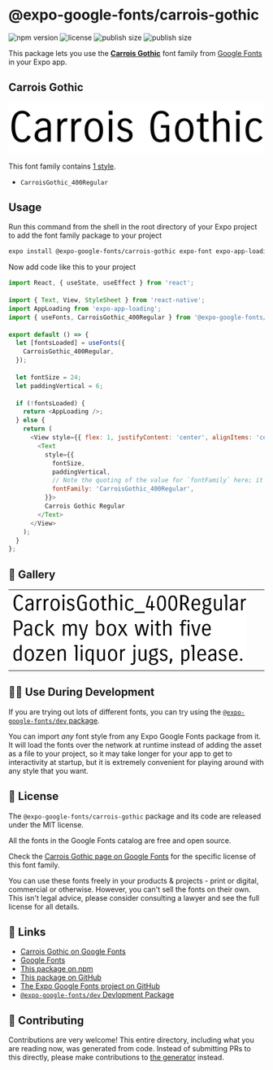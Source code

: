 # @expo-google-fonts/carrois-gothic

![npm version](https://flat.badgen.net/npm/v/@expo-google-fonts/carrois-gothic)
![license](https://flat.badgen.net/github/license/expo/google-fonts)
![publish size](https://flat.badgen.net/packagephobia/install/@expo-google-fonts/carrois-gothic)
![publish size](https://flat.badgen.net/packagephobia/publish/@expo-google-fonts/carrois-gothic)

This package lets you use the [**Carrois Gothic**](https://fonts.google.com/specimen/Carrois+Gothic) font family from [Google Fonts](https://fonts.google.com/) in your Expo app.

## Carrois Gothic

![Carrois Gothic](./font-family.png)

This font family contains [1 style](#-gallery).

- `CarroisGothic_400Regular`

## Usage

Run this command from the shell in the root directory of your Expo project to add the font family package to your project
```sh
expo install @expo-google-fonts/carrois-gothic expo-font expo-app-loading
```

Now add code like this to your project
```js
import React, { useState, useEffect } from 'react';

import { Text, View, StyleSheet } from 'react-native';
import AppLoading from 'expo-app-loading';
import { useFonts, CarroisGothic_400Regular } from '@expo-google-fonts/carrois-gothic';

export default () => {
  let [fontsLoaded] = useFonts({
    CarroisGothic_400Regular,
  });

  let fontSize = 24;
  let paddingVertical = 6;

  if (!fontsLoaded) {
    return <AppLoading />;
  } else {
    return (
      <View style={{ flex: 1, justifyContent: 'center', alignItems: 'center' }}>
        <Text
          style={{
            fontSize,
            paddingVertical,
            // Note the quoting of the value for `fontFamily` here; it expects a string!
            fontFamily: 'CarroisGothic_400Regular',
          }}>
          Carrois Gothic Regular
        </Text>
      </View>
    );
  }
};

```

## 🔡 Gallery


||||
|-|-|-|
|![CarroisGothic_400Regular](./CarroisGothic_400Regular.ttf.png)||||


## 👩‍💻 Use During Development

If you are trying out lots of different fonts, you can try using the [`@expo-google-fonts/dev` package](https://github.com/expo/google-fonts/tree/master/font-packages/dev#readme).

You can import *any* font style from any Expo Google Fonts package from it. It will load the fonts
over the network at runtime instead of adding the asset as a file to your project, so it may take longer
for your app to get to interactivity at startup, but it is extremely convenient
for playing around with any style that you want.

## 📖 License

The `@expo-google-fonts/carrois-gothic` package and its code are released under the MIT license.

All the fonts in the Google Fonts catalog are free and open source.

Check the [Carrois Gothic page on Google Fonts](https://fonts.google.com/specimen/Carrois+Gothic) for the specific license of this font family.

You can use these fonts freely in your products & projects - print or digital, commercial or otherwise. However, you can't sell the fonts on their own. This isn't legal advice, please consider consulting a lawyer and see the full license for all details.

## 🔗 Links

- [Carrois Gothic on Google Fonts](https://fonts.google.com/specimen/Carrois+Gothic)
- [Google Fonts](https://fonts.google.com/)
- [This package on npm](https://www.npmjs.com/package/@expo-google-fonts/carrois-gothic)
- [This package on GitHub](https://github.com/expo/google-fonts/tree/master/font-packages/carrois-gothic)
- [The Expo Google Fonts project on GitHub](https://github.com/expo/google-fonts)
- [`@expo-google-fonts/dev` Devlopment Package](https://github.com/expo/google-fonts/tree/master/font-packages/dev)

## 🤝 Contributing

Contributions are very welcome! This entire directory, including what you are reading now, was generated from code. Instead of submitting PRs to this directly, please make contributions to [the generator](https://github.com/expo/google-fonts/tree/master/packages/generator) instead.
